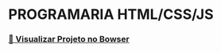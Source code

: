 # PROGRAMARIA HTML/CSS/JS
 
 <h3  style="color: green; text-decoration: none;"><strong><a href="https://luciananader.github.io/PROGRAMARIA-HTML-CSS-JS/"> 🎥 Visualizar Projeto no Bowser</a></strong></h3>